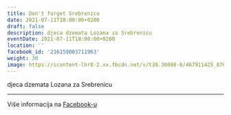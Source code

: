 ```yaml
---
title: Don't forget Srebrenica
date: 2021-07-11T18:00:00+0200
draft: false
description: djeca dzemata Lozana za Srebrenicu
eventDate: 2021-07-11T18:00:00+0200
location: ''
facebook_id: '216159003711963'
weight: 30
image: https://scontent-lhr8-2.xx.fbcdn.net/v/t39.30808-6/467911425_8702124949883247_8451066247417132989_n.jpg?_nc_cat=103&ccb=1-7&_nc_sid=9e60e4&_nc_ohc=BKfA4ulrOhQQ7kNvwF5mN94&_nc_oc=AdlnzSraPHBSOdnShSX9h5zyHSb8F-q3owirWM20ptOBMNDspg9_VmcvDrO09tv9p-A&_nc_zt=23&_nc_ht=scontent-lhr8-2.xx&edm=ABTKTjYEAAAA&_nc_gid=U1CHAqzCHPSxX9XJI_RYzA&oh=00_AfSUqdQWFdN4LGVDmU6docw4Nuv45N-HH4WjlCsAerC4GQ&oe=6894BED9
---
```


djeca dzemata Lozana za Srebrenicu

---

Više informacija na [Facebook-u](https://facebook.com/events/216159003711963)